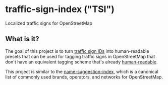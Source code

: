 # traffic-sign-index ("TSI")

Localized traffic signs for OpenStreetMap


## What is it?

The goal of this project is to turn [traffic sign IDs](https://wiki.openstreetmap.org/wiki/Key:traffic_sign#Traffic_sign_IDs)
into human-readable presets that can be used for tagging 
traffic signs in OpenStreetMap that don't have an equivalent
tagging scheme that's already [human-readable](https://wiki.openstreetmap.org/wiki/Key:traffic_sign#Human-readable_values).

This project is similar to the [name-suggestion-index](https://github.com/osmlab/name-suggestion-index), which is a canonical list of commonly used brands, operators, and networks for OpenStreetMap.